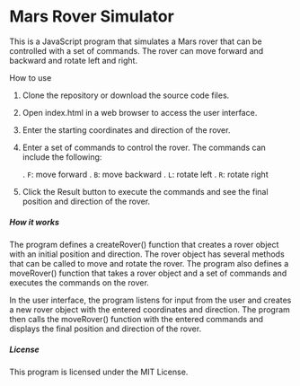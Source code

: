 <h1>Mars Rover Simulator</h1>

This is a JavaScript program that simulates a Mars rover that can be controlled with a set of commands. The rover can move forward and backward and rotate left and right.
 
How to use <br>
1. Clone the repository or download the source code files.

2. Open index.html in a web browser to access the user interface.

3. Enter the starting coordinates and direction of the rover.

4. Enter a set of commands to control the rover. The commands can include the following:

    . `F`: move forward
    . `B`: move backward
    . `L`: rotate left
    . `R`: rotate right
5. Click the Result button to execute the commands and see the final position and direction of the rover.

<h5>How it works</h5>
The program defines a createRover() function that creates a rover object with an initial position and direction. The rover object has several methods that can be called to move and rotate the rover. The program also defines a moveRover() function that takes a rover object and a set of commands and executes the commands on the rover. <br>

In the user interface, the program listens for input from the user and creates a new rover object with the entered coordinates and direction. The program then calls the moveRover() function with the entered commands and displays the final position and direction of the rover.

<h5>License</h5 <br>
This program is licensed under the MIT License.